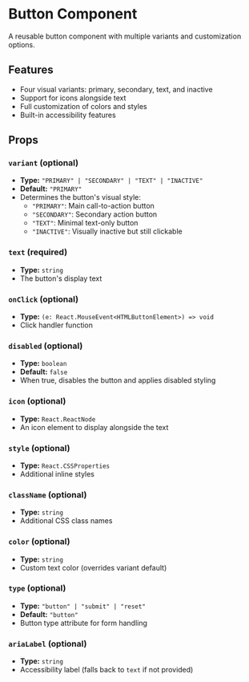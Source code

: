 # Button Component

A reusable button component with multiple variants and customization options.

## Features

- Four visual variants: primary, secondary, text, and inactive
- Support for icons alongside text
- Full customization of colors and styles
- Built-in accessibility features

## Props

### `variant` (optional)
- **Type:** `"PRIMARY" | "SECONDARY" | "TEXT" | "INACTIVE"`
- **Default:** `"PRIMARY"`
- Determines the button's visual style:
  - `"PRIMARY"`: Main call-to-action button
  - `"SECONDARY"`: Secondary action button
  - `"TEXT"`: Minimal text-only button
  - `"INACTIVE"`: Visually inactive but still clickable

### `text` (required)
- **Type:** `string`
- The button's display text

### `onClick` (optional)
- **Type:** `(e: React.MouseEvent<HTMLButtonElement>) => void`
- Click handler function

### `disabled` (optional)
- **Type:** `boolean`
- **Default:** `false`
- When true, disables the button and applies disabled styling

### `icon` (optional)
- **Type:** `React.ReactNode`
- An icon element to display alongside the text

### `style` (optional)
- **Type:** `React.CSSProperties`
- Additional inline styles

### `className` (optional)
- **Type:** `string`
- Additional CSS class names

### `color` (optional)
- **Type:** `string`
- Custom text color (overrides variant default)

### `type` (optional)
- **Type:** `"button" | "submit" | "reset"`
- **Default:** `"button"`
- Button type attribute for form handling

### `ariaLabel` (optional)
- **Type:** `string`
- Accessibility label (falls back to `text` if not provided)